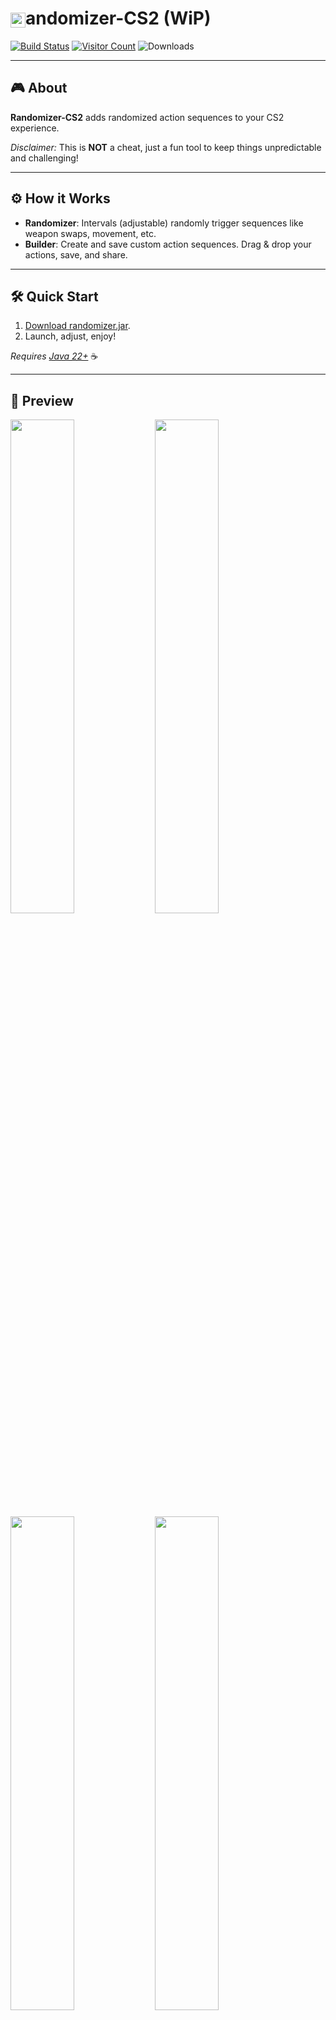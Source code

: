 # <img src="https://github.com/user-attachments/assets/ab28eba7-4b88-47b4-be10-ac4487d66e23" alt="randomizer" width="24" height="24" style="vertical-align: middle;" />andomizer-CS2 (WiP)

[![Build Status](https://github.com/Luziferium/randomizer-csgo/actions/workflows/build_and_pre-release.yml/badge.svg?branch=stage)](https://github.com/Luziferium/randomizer-csgo/actions/workflows/build_and_pre-release.yml)
[![Visitor Count](https://visitor-badge.laobi.icu/badge?page_id=Metaphoriker.randomizer-cs2)](https://visitor-badge.laobi.icu/badge?page_id=Metaphoriker.randomizer-cs2)
![Downloads](https://img.shields.io/github/downloads/Metaphoriker/randomizer-cs2/total?style=flat)

---

## 🎮 About

**Randomizer-CS2** adds randomized action sequences to your CS2 experience.

*Disclaimer:* This is **NOT** a cheat, just a fun tool to keep things unpredictable and challenging!

---

## ⚙️ How it Works

- **Randomizer**: Intervals (adjustable) randomly trigger sequences like weapon swaps, movement, etc.
- **Builder**: Create and save custom action sequences. Drag & drop your actions, save, and share.

---

## 🛠️ Quick Start

1. [Download randomizer.jar](https://github.com/Metaphoriker/randomizer-cs2/releases/tag/latest).
2. Launch, adjust, enjoy!

*Requires [Java 22+](https://www.oracle.com/de/java/technologies/downloads/#jdk23-windows)* ☕

---

## 📸 Preview

<img src="YOUR_IMAGE_LINK_1" width="45%" height="auto" /> <img src="YOUR_IMAGE_LINK_2" width="45%" height="auto" />  
<img src="YOUR_IMAGE_LINK_3" width="45%" height="auto" /> <img src="YOUR_IMAGE_LINK_4" width="45%" height="auto" />

---

## ⭐ Like what you see?

If **randomizer-cs2** brings a smile to your gameplay, consider leaving a star 🌟!
